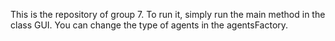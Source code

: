 
This is the repository of group 7. To run it, simply run the main method in the class GUI. You can change the type of agents in the agentsFactory. 
